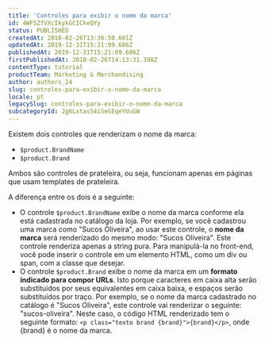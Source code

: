 ```yaml
---
title: 'Controles para exibir o nome da marca'
id: 4WF5ZfVXcIkykGCICkeQYy
status: PUBLISHED
createdAt: 2018-02-26T13:36:50.601Z
updatedAt: 2019-12-31T15:21:09.686Z
publishedAt: 2019-12-31T15:21:09.686Z
firstPublishedAt: 2018-02-26T14:13:31.398Z
contentType: tutorial
productTeam: Marketing & Merchandising
author: authors_24
slug: controles-para-exibir-o-nome-da-marca
locale: pt
legacySlug: controles-para-exibir-o-nome-da-marca
subcategoryId: 2g6LxtasS4iSeGEqeYUuGW
---
```


Existem dois controles que renderizam o nome da marca:
- `$product.BrandName`
- `$product.Brand`

Ambos são controles de prateleira, ou seja, funcionam apenas em páginas que usam templates de prateleira.

A diferença entre os dois é a seguinte:

- O controle `$product.BrandName` exibe o nome da marca conforme ela está cadastrada no catálogo da loja. Por exemplo, se você cadastrou uma marca como "Sucos Oliveira", ao usar este controle, o __nome da marca__ será renderizado do mesmo modo: "Sucos Oliveira". Este controle renderiza apenas a string pura. Para manipulá-la no front-end, você pode inserir o controle em um elemento HTML, como um div ou span, com a classe que desejar.
- O controle `$product.Brand` exibe o nome da marca em um __formato indicado para compor URLs__. Isto porque caracteres em caixa alta serão substituídos por seus equivalentes em caixa baixa, e espaços serão substituídos por traço. Por exemplo, se o nome da marca cadastrado no catálogo é "Sucos Oliveira", este controle vai renderizar o seguinte: "sucos-oliveira". Neste caso, o código HTML renderizado tem o seguinte formato: `<p class="texto brand {brand}">{brand}</p>`, onde {brand} é o nome da marca.
